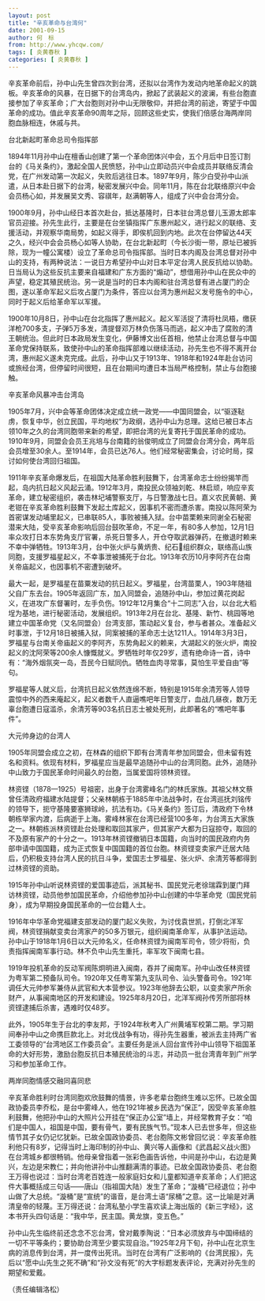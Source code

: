```yaml
---
layout: post
title: "辛亥革命与台湾何"
date: 2001-09-15
author: 何　标
from: http://www.yhcqw.com/
tags: [ 炎黄春秋 ]
categories: [ 炎黄春秋 ]
---
```





辛亥革命前后，孙中山先生曾四次到台湾，还拟以台湾作为发动内地革命起义的跳板。辛亥革命的风暴，在日据下的台湾岛内，掀起了武装起义的波澜，有些台胞直接参加了辛亥革命；广大台胞则对孙中山无限敬仰，并把台湾的前途，寄望于中国革命的成功。值此辛亥革命90周年之际，回顾这些史实，使我们倍感台海两岸同胞血脉相连，休戚与共。

台北新起町革命总司令指挥部


1894年11月孙中山在檀香山创建了第一个革命团体兴中会，五个月后中日签订割台的《马关条约》，激起全国人民愤怒，孙中山立即动员兴中会成员并联络反清会党，在广州发动第一次起义，失败后逃往日本。1897年9月，陈少白受孙中山派遣，从日本赴日据下的台湾，秘密发展兴中会。同年11月，陈在台北联络原兴中会会员杨心如，并发展吴文秀、容祺年，赵满朝等人，组成了兴中会台湾分会。


1900年9月，孙中山经日本首次赴台，抵达基隆时，日本驻台湾总督儿玉源太郎率官员迎接。孙先生此行，主要是在台坐镇指挥广东惠州起义，进行起义的联络、支援活动，并观察华南局势，如起义得手，即俟机回到内地。此次在台停留达44天之久，经兴中会会员杨心如等人协助，在台北新起町（今长沙街一带，原址已被拆除，现为一幢公寓楼）设立了革命总司令指挥部。当时日本内阁及台湾总督对孙中山的支持，有两种说法：一说日方希望孙中山对日本平定台湾人民反抗给以协助。日当局认为这些反抗主要来自福建和广东方面的“煽动”，想借用孙中山在民众中的声望，稳定其殖民统治。另一说是当时的日本内阁和驻台湾总督有进占厦门的企图，遂以革命军起义后攻占厦门为条件，答应以台湾为惠州起义发号施令的中心，同时于起义后给革命军以军援。


1900年10月8日，孙中山在台北指挥了惠州起义。起义军活捉了清将杜凤梧，缴获洋枪700多支，子弹5万多发，清提督邓万林负伤落马而逃，起义冲击了腐败的清王朝统治。但此时日本政局发生变化，伊藤博文出任首相，他禁止台湾总督与中国革命党保持联系，致使孙中山的革命指挥部难以继续活动，孙先生也不得不离开台湾，惠州起义遂未克完成。此后，孙中山又于1913年、1918年和1924年赴台访问或旅经台湾，但停留时间很短，且在台期间均遭日本当局严格控制，禁止与台胞接触。

辛亥革命风暴冲击台湾岛


1905年7月，兴中会等革命团体决定成立统一政党——中国同盟会，以“驱逐鞑虏，恢复中华，创立民国，平均地权”为政纲，选孙中山为总理。这给已被日本占领10年之久的台湾同胞带来新的希望，即把台湾的光复寄托于国民革命的成功。1910年9月，同盟会会员王兆培与台南籍的翁俊明成立了同盟会台湾分会，两年后会员增至30余人。至1914年，会员已达76人。他们经常秘密集会，讨论时局，探讨如何使台湾回归祖国。


1911年辛亥革命爆发后，在祖国大陆革命胜利鼓舞下，台湾革命志士纷纷揭竿而起，岛内抗日起义风起云涌。1912年3月，南投民众领袖刘乾、林启顽，响应辛亥革命，建立秘密组织，袭击林圮埔警察支厅，与日警激战七日。嘉义农民黄朝、黄老钳在辛亥革命胜利鼓舞下发起土库起义，因事机不密而遭杀害。南投以陈阿荣为首密谋发动埔里起义，已串联85人，事败被捕入狱。台中苗栗赖来同谢全石秘密潜来大陆，受辛亥革命影响后回台鼓吹革命，不足一年，有80多人参加，12月1日率众攻打日本东势角支厅官署，杀死日警多人，开仓夺取武器弹药，在撤退时赖来不幸中弹牺牲。1913年3月，台中张火炉与黄炳贵、纪石组织群众，联络高山族同胞，支援罗福星起义，不幸事泄被捕死于台北。1913年农历10月李阿齐在台南关帝庙起义，也因事机不密遭到破坏。


最大一起，是罗福星在苗粟发动的抗日起义。罗福星，台湾苗栗人，1903年随祖父自广东去台。1905年返回广东，加入同盟会，追随孙中山，参加过黄花岗起义，在进攻广东督署时，左手负伤。1912年12月集合“十二同志”入台，以台北大稻埕为基地，进行秘密活动，发展组织。1913年2月在台北、基隆、新竹、桃园等地建立中国革命党（又名同盟会）台湾支部，策动起义复台，参与者甚众。准备起义时事泄，于12月18日被捕入狱，同案被捕的革命志士达1211人。1914年3月3日，罗福星与台南关帝庙起义的李阿齐，东势角起义的赖来，大湖起义的张火炉，南投起义的沈阿荣等200余人慷慨就义。罗牺牲时年仅29岁，遗有绝命诗一首，诗中有：“海外烟氛突一岛，吾民今日赋同仇。牺牲血肉寻常事，莫怕生平爱自由”等句。


罗福星等人就义后，台湾抗日起义依然连绵不断，特别是1915年余清芳等人领导震惊中外的西来庵起义，起义者数千人直逼噍吧年日警支厅，血战几昼夜，数万无辜台胞遭日寇滥杀，余清芳等903名抗日志士被处死刑，此即著名的“噍吧年事件”。

大元帅身边的台湾人


1905年同盟会成立之初，在林森的组织下即有台湾青年参加同盟会，但未留有姓名和资料。依现有材料，罗福星应当是最早追随孙中山的台湾同胞。此外，追随孙中山致力于国民革命时间最久的台胞，当属爱国将领林资铿。


林资铿（1878—1925）号祖密，出身于台湾雾峰名门的林氏家族。其祖父林文蔡曾任清政府福建水陆提督；父亲林朝栋于1885年中法战争时，在台湾巡抚刘铭传的领导下，扼守基隆要塞狮球岭，抗法有功。《马关条约》签订后，清政府下令林朝栋举家内渡，后病逝于上海。雾峰林家在台湾已经营100多年，为台湾五大家族之一。林朝栋派林资铿赴台处理和取回其家产，但其家产大都为日寇掠夺，取回的不及原有家产的十分之一。1913年林资铿撤销日本国籍，向当时的国民政府内务部申请中国国籍，成为正式恢复中国国籍的首位台胞。林资铿变卖家产迁居大陆后，仍积极支持台湾人民的抗日斗争，爱国志士罗福星、张火炉、余清芳等都得到过林资铿的资助。


1915年孙中山听说林资铿的爱国事迹后，派其秘书、国民党元老徐瑞霖到厦门拜访林资铿，动员他参加国民革命，介绍他参加孙中山创建的中华革命党（国民党前身），成为早期投身国民革命的一位台籍人士。


1916年中华革命党福建支部发动的厦门起义失败，为讨伐袁世凯，打倒北洋军阀，林资铿捐献变卖台湾家产的50多万银元，组织闽南革命军，从事护法运动。孙中山于1918年1月6日以大元帅名义，任命林资铿为闽南军司令，领少将衔，负责指挥闽南军事行动。林不负中山先生重托，率军攻下闽南七县。


1919年投机革命的反动军阀陈炯明进入闽南，吞并了闽南军。孙中山改任林资铿为粤军第二预备队司令。1920年又任粤军第九支队司令、汕头警备司令。1921年调任大元帅参军兼侍从武官和大本营参议。1923年他辞去公职，以变卖家产所余财产，从事闽南地区的开发和建设。1925年8月20日，北洋军阀孙传芳所部将林资铿逮捕后杀害，遇难时仅48岁。


此外，1905年生于台北的李友邦，于1924年秋考入广州黄埔军校第二期。学习期间奉孙中山之命携巨款北上。对北伐战争有功，得孙先生器重，被派去主持两广省工委领导的“台湾地区工作委员会”。主要任务是派人回台宣传孙中山领导下祖国革命的大好形势，激励台胞反抗日本殖民统治的斗志，并动员一批台湾青年到广州学习和参加革命工作。

两岸同胞情感交融同喜同悲


辛亥革命胜利时台湾同胞欢欣鼓舞的情景，许多老辈台胞终生难以忘怀。已故全国政协委员李乔松，是台中雾峰人，他在1921年被乡民选为“保正”，因受辛亥革命胜利鼓舞，他把孙中山的大照片公开挂在“保正办公室”墙上，并经常教育子女：“咱们是中国人，祖国是中国，要有骨气，要有民族气节。”现本人已去世多年，但这些情节其子女仍记忆犹新。已故全国政协委员、老台胞陈文彬曾回忆说：辛亥革命胜利他只有8岁，记得当时上海印制的孙中山、黄兴等人画像和《武昌起义战火图》在台湾城乡都很畅销。他母亲曾指着一张彩色画告诉他，中间是孙中山，右边是黄兴，左边是宋教仁；并向他讲孙中山推翻满清的事迹。已故全国政协委员、老台胞王万得也说过：当时台湾老百姓连一般家庭妇女和儿童都知道辛亥革命；人们把这件大事概括成三句话——唐山（指祖国大陆）发生了革命；“漩桶”已经退位；孙中山做了大总统。“漩桶”是“宣统”的谐音，是台湾土语“尿桶”之意。这一比喻是对满清皇帝的轻蔑。王万得还说：台湾私塾小学生喜欢读上海出版的《新三字经》，这本书开头四句话是：“我中华，民主国。黄龙旗，变五色。”


孙中山先生临终前还念念不忘台湾，曾对戴季陶说：“日本必须放弃与中国缔结的一切不平等条约；要协助台湾至少要实现自治。”1925年2月下旬，孙中山在北京生病的消息传到台湾，并一度传出死讯。当时在台湾有广泛影响的《台湾民报》，先后以“愿中山先生之死不确”和“孙文没有死”的大字标题发表评论，充满对孙先生的期望和爱戴。

（责任编辑洛松）


